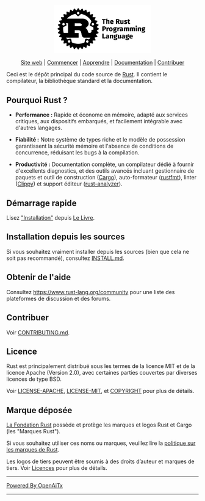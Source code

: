 <div align="center">
  <picture>
    <source media="(prefers-color-scheme: dark)" srcset="https://raw.githubusercontent.com/rust-lang/www.rust-lang.org/master/static/images/rust-social-wide-dark.svg">
    <source media="(prefers-color-scheme: light)" srcset="https://raw.githubusercontent.com/rust-lang/www.rust-lang.org/master/static/images/rust-social-wide-light.svg">
    <img alt="Le langage de programmation Rust : Un langage qui permet à chacun de créer des logiciels fiables et efficaces"
         src="https://raw.githubusercontent.com/rust-lang/www.rust-lang.org/master/static/images/rust-social-wide-light.svg"
         width="50%">
  </picture>

[Site web][Rust] | [Commencer] | [Apprendre] | [Documentation] | [Contribuer]
</div>

Ceci est le dépôt principal du code source de [Rust]. Il contient le compilateur,
la bibliothèque standard et la documentation.

[Rust]: https://www.rust-lang.org/
[Commencer]: https://www.rust-lang.org/learn/get-started
[Apprendre]: https://www.rust-lang.org/learn
[Documentation]: https://www.rust-lang.org/learn#learn-use
[Contribuer]: CONTRIBUTING.md

## Pourquoi Rust ?

- **Performance :** Rapide et économe en mémoire, adapté aux services critiques, aux dispositifs embarqués, et facilement intégrable avec d'autres langages.

- **Fiabilité :** Notre système de types riche et le modèle de possession garantissent la sécurité mémoire et l'absence de conditions de concurrence, réduisant les bugs à la compilation.

- **Productivité :** Documentation complète, un compilateur dédié à fournir d'excellents diagnostics, et des outils avancés incluant gestionnaire de paquets et outil de construction ([Cargo]), auto-formateur ([rustfmt]), linter ([Clippy]) et support éditeur ([rust-analyzer]).

[Cargo]: https://github.com/rust-lang/cargo
[rustfmt]: https://github.com/rust-lang/rustfmt
[Clippy]: https://github.com/rust-lang/rust-clippy
[rust-analyzer]: https://github.com/rust-lang/rust-analyzer

## Démarrage rapide

Lisez ["Installation"] depuis [Le Livre].

["Installation"]: https://doc.rust-lang.org/book/ch01-01-installation.html
[Le Livre]: https://doc.rust-lang.org/book/index.html

## Installation depuis les sources

Si vous souhaitez vraiment installer depuis les sources (bien que cela ne soit pas recommandé), consultez
[INSTALL.md](INSTALL.md).

## Obtenir de l'aide

Consultez https://www.rust-lang.org/community pour une liste des plateformes de discussion et des forums.

## Contribuer

Voir [CONTRIBUTING.md](CONTRIBUTING.md).

## Licence

Rust est principalement distribué sous les termes de la licence MIT et de la
licence Apache (Version 2.0), avec certaines parties couvertes par diverses licences de type BSD.

Voir [LICENSE-APACHE](LICENSE-APACHE), [LICENSE-MIT](LICENSE-MIT), et
[COPYRIGHT](COPYRIGHT) pour plus de détails.

## Marque déposée

[La Fondation Rust][rust-foundation] possède et protège les marques et logos Rust et Cargo (les "Marques Rust").

Si vous souhaitez utiliser ces noms ou marques, veuillez lire la
[politique sur les marques de Rust][trademark-policy].

Les logos de tiers peuvent être soumis à des droits d’auteur et marques de tiers. Voir
[Licences][policies-licenses] pour plus de détails.

[rust-foundation]: https://rustfoundation.org/
[trademark-policy]: https://rustfoundation.org/policy/rust-trademark-policy/
[policies-licenses]: https://www.rust-lang.org/policies/licenses


---


[Powered By OpenAiTx](https://github.com/OpenAiTx/OpenAiTx)


---
